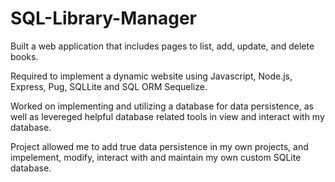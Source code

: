 # SQL-Library-Manager
 
Built a web application that includes pages to list, add, update, and delete books. 

Required to implement a dynamic website using Javascript, Node.js, Express, Pug, SQLLite and SQL ORM Sequelize. 

Worked on implementing and utilizing a database for data persistence, as well as levereged helpful database related tools in view and interact with my database.

Project allowed me to add true data persistence in my own projects, and impelement, modify, interact with and maintain my own custom SQLite database. 
